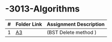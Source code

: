 # -3013-Algorithms

|  #  | Folder Link                            | Assignment Description                               |
| :-: | -------------------------------------- | ---------------------------------------------------- |
|  1  | [A3](./Assignments/A01/README.md)      | (BST Delete method )
